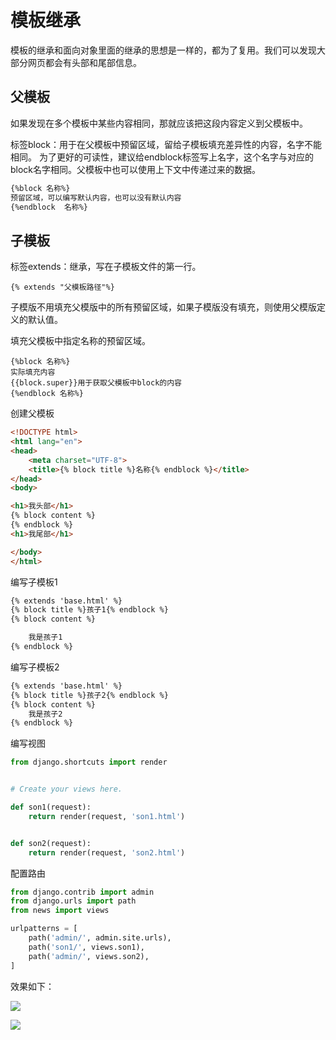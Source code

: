 

# 模板继承

模板的继承和面向对象里面的继承的思想是一样的，都为了复用。我们可以发现大部分网页都会有头部和尾部信息。


## 父模板

如果发现在多个模板中某些内容相同，那就应该把这段内容定义到父模板中。

标签block：用于在父模板中预留区域，留给子模板填充差异性的内容，名字不能相同。 为了更好的可读性，建议给endblock标签写上名字，这个名字与对应的block名字相同。父模板中也可以使用上下文中传递过来的数据。
```html
{%block 名称%}
预留区域，可以编写默认内容，也可以没有默认内容
{%endblock  名称%}
```
## 子模板

标签extends：继承，写在子模板文件的第一行。
```
{% extends "父模板路径"%}
```
子模版不用填充父模版中的所有预留区域，如果子模版没有填充，则使用父模版定义的默认值。

填充父模板中指定名称的预留区域。
```
{%block 名称%}
实际填充内容
{{block.super}}用于获取父模板中block的内容
{%endblock 名称%}
```



创建父模板

```html
<!DOCTYPE html>
<html lang="en">
<head>
    <meta charset="UTF-8">
    <title>{% block title %}名称{% endblock %}</title>
</head>
<body>

<h1>我头部</h1>
{% block content %}
{% endblock %}
<h1>我尾部</h1>

</body>
</html>
```

编写子模板1

```html
{% extends 'base.html' %}
{% block title %}孩子1{% endblock %}
{% block content %}

    我是孩子1
{% endblock %}
```

编写子模板2

```html
{% extends 'base.html' %}
{% block title %}孩子2{% endblock %}
{% block content %}
    我是孩子2
{% endblock %}
```



编写视图

```python 
from django.shortcuts import render


# Create your views here.

def son1(request):
    return render(request, 'son1.html')


def son2(request):
    return render(request, 'son2.html')

```

配置路由

```python
from django.contrib import admin
from django.urls import path
from news import views

urlpatterns = [
    path('admin/', admin.site.urls),
    path('son1/', views.son1),
    path('admin/', views.son2),
]
```

效果如下：

![](http://tp.jikedaohang.com/20191212201410_AQqNCc_Screenshot.jpeg)

![](http://tp.jikedaohang.com/20191212201440_qFcAJs_Screenshot.jpeg)
